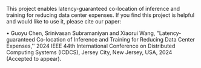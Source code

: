 This project enables latency-guaranteed co-location of inference and training for reducing data center expenses. If you find this project is helpful and would like to use it, please cite our paper:

•	Guoyu Chen, Srinivasan Subramaniyan and Xiaorui Wang, "Latency-guaranteed Co-location of Inference and Training for Reducing Data Center Expenses,'' 2024 IEEE 44th International Conference on Distributed Computing Systems (ICDCS), Jersey City, New Jersey, USA, 2024 (Accepted to appear).
